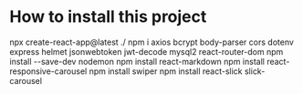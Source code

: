 # How to install this project

npx create-react-app@latest ./
npm i axios bcrypt body-parser cors dotenv express helmet jsonwebtoken jwt-decode mysql2 react-router-dom
npm install --save-dev nodemon
npm install react-markdown
npm install react-responsive-carousel
npm install swiper
npm install react-slick slick-carousel

#
